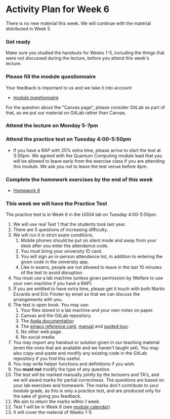 # Activity Plan for Week 6

There is no new material this week. We will continue with the material distributed in Week 5.

### Get ready

Make sure you studied the handouts for Weeks 1-5, including the things that were not discussed during the lecture, before you attend this week's lecture.

### Please fill the module questionnaire

Your feedback is important to us and we take it into account:

 * [module questionnaire](https://forms.office.com/e/kQrnVAxzRq)

For the question about the "Canvas page", please consider GitLab as part of that, as we put our material on GitLab rather than Canvas.

### Attend the lecture on Monday 5-7pm

### Attend the practice test on Tuesday 4:00-5:50pm

 * If you have a RAP with 25% extra time, please arrive to start the test at 3:30pm. We agreed with the Quantum Computing module lead that you will be allowed to leave early from the exercise class if you are attending this module. We ask you not to leave the test venue before 4pm.

### Complete the homework exercises by the end of this week

 * [Homework 6](/files/LectureNotes/files/exercises/homework6.lagda.md)

### This week we will have the Practice Test

The practice test is in Week 6 in the UG04 lab on Tuesday 4:00-5:50pm.

  1. We will use real Test 1 that the students took last year.
  1. There are 5 questions of increasing difficulty.
  1. We will run it in strict exam conditions.
     1. Mobile phones should be put on silent mode and away from your desk after you enter the attendance code.
     1. You must bring your university ID card.
     1. You will sign an in-person attendance list, in addition to entering the given code in the university app.
     1. Like in exams, people are not allowed to leave in the last 10 minutes of the test to avoid disruption.
  1. You must use a lab machine (unless given permission by Welfare to use your own machine if you have a RAP).
  1. If you are entitled to have extra time, please get it touch with both Martin Escardo and Eric Finster by email so that we can discuss the arrangements with you.
  1. The test is open book. You may use:
     1. Your files stored in a lab machine and your own notes on paper.
     1. Canvas and the GitLab repository.
     1. The [Agda documentation](https://agda.readthedocs.io/en/latest/)
     1. The [emacs reference card](https://www.gnu.org/software/emacs/refcards/pdf/refcard.pdf), [manual](https://www.gnu.org/software/emacs/manual/html_node/emacs/index.html) and [guided tour](https://www.gnu.org/software/emacs/tour/index.html).
     1. No other web page.
     1. No social media.
  1. You may import any handout or solution given in our teaching material (even the ones that are available and we haven't taught yet). You may also copy-and-paste and modify any existing code in the GitLab repository if you find this useful.
  1. You may write helper functions and definitions if you wish.
  1. You **must not** modify the type of any question.
  1. The test will be marked manually jointly by the lecturers and TA's, and we will award marks for partial correctness. The questions are based on your lab exercises and homework. The marks don't contribute to your module grade, as this is only a practice test, and are produced only for the sake of giving you feedback.
  1. We aim to return the marks within 1 week.
  1. Test 1 will be in Week 8 (see [module calendar](files/Resources/calendar.md)).
  1. It will cover the material of Weeks 1-5.
